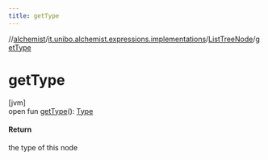 ```yaml
---
title: getType
---
```

//[alchemist](../../../index.html)/[it.unibo.alchemist.expressions.implementations](../index.html)/[ListTreeNode](index.html)/[getType](get-type.html)



# getType



[jvm]\
open fun [getType](get-type.html)(): [Type](../-type/index.html)



#### Return



the type of this node




